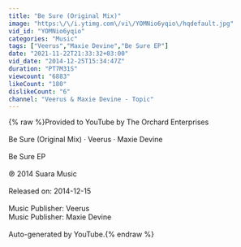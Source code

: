 ```yaml
---
title: "Be Sure (Original Mix)"
image: "https:\/\/i.ytimg.com\/vi\/YOMNio6yqio\/hqdefault.jpg"
vid_id: "YOMNio6yqio"
categories: "Music"
tags: ["Veerus","Maxie Devine","Be Sure EP"]
date: "2021-11-22T21:33:32+03:00"
vid_date: "2014-12-25T15:34:47Z"
duration: "PT7M31S"
viewcount: "6883"
likeCount: "180"
dislikeCount: "6"
channel: "Veerus & Maxie Devine - Topic"
---
```

{% raw %}Provided to YouTube by The Orchard Enterprises<br /><br />Be Sure (Original Mix) · Veerus · Maxie Devine<br /><br />Be Sure EP<br /><br />℗ 2014 Suara Music<br /><br />Released on: 2014-12-15<br /><br />Music  Publisher: Veerus<br />Music  Publisher: Maxie Devine<br /><br />Auto-generated by YouTube.{% endraw %}
